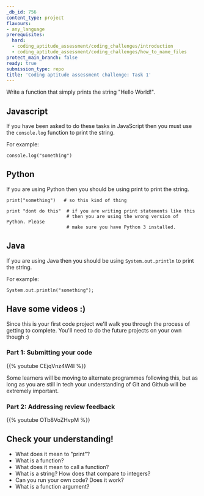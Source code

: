 ```yaml
---
_db_id: 756
content_type: project
flavours:
- any_language
prerequisites:
  hard:
  - coding_aptitude_assessment/coding_challenges/introduction
  - coding_aptitude_assessment/coding_challenges/how_to_name_files
protect_main_branch: false
ready: true
submission_type: repo
title: 'Coding aptitude assessment challenge: Task 1'
---
```


Write a function that simply prints the string "Hello World!".

## Javascript

If you have been asked to do these tasks in JavaScript then you must use the `console.log` function to print the string.

For example:

```
console.log("something")
```

## Python

If you are using Python then you should be using print to print the string.

```
print("something")   # so this kind of thing

print "dont do this"  # if you are writing print statements like this
                      # then you are using the wrong version of Python. Please
                      # make sure you have Python 3 installed.
```


## Java 

If you are using Java then you should be using `System.out.println` to print the string.

For example:

```
System.out.println("something");
```

## Have some videos :)

Since this is your first code project we'll walk you through the process of getting to complete.  You'll need to do the future projects on your own though :)

### Part 1: Submitting your code

{{% youtube  CEjqVnz4W4I %}}

Some learners will be moving to alternate programmes following this, but as long as you are still in tech your understanding of Git and Github will be extremely important.

### Part 2: Addressing review feedback

{{% youtube OTb8VoZHvpM %}}

## Check your understanding! 

- What does it mean to "print"?
- What is a function? 
- What does it mean to call a function?
- What is a string? How does that compare to integers?
- Can you run your own code? Does it work?
- What is a function argument?